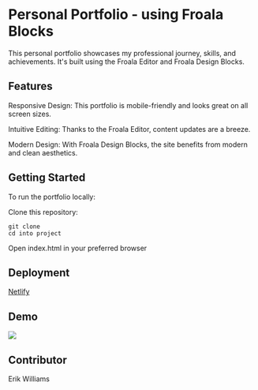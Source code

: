 # Personal Portfolio - using Froala Blocks

This personal portfolio showcases my professional journey, skills, and achievements. It's built using the Froala Editor and Froala Design Blocks.

## Features

Responsive Design: This portfolio is mobile-friendly and looks great on all screen sizes.

Intuitive Editing: Thanks to the Froala Editor, content updates are a breeze.

Modern Design: With Froala Design Blocks, the site benefits from modern and clean aesthetics.

## Getting Started

To run the portfolio locally:

Clone this repository:

```
git clone
cd into project
```

Open index.html in your preferred browser

## Deployment

[Netlify](https://froala-portfolio.netlify.app/)

## Demo

![](./Images/demo.gif)

## Contributor

Erik Williams
